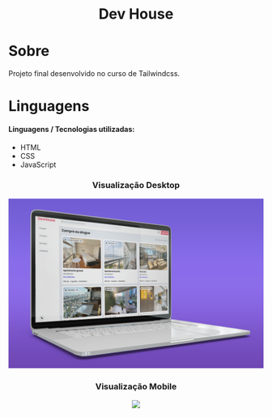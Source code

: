 <h1 align="center">Dev House</h1>

# Sobre

<p>Projeto final desenvolvido no curso de Tailwindcss.</p>

# Linguagens

<h4>Linguagens / Tecnologias utilizadas:</h4>
<ul>
    <li>HTML</li>
    <li>CSS</li>
    <li>JavaScript</li>
    
</ul>

<h3 align="center">Visualização Desktop</h3>
<p align="center">
<img src="src/assets/Mockup-Desktop.png">
</p>

<h3 align="center">Visualização Mobile</h3>
<p align="center">
<img src="src/assets/mockup-mobile.png">
</p>

